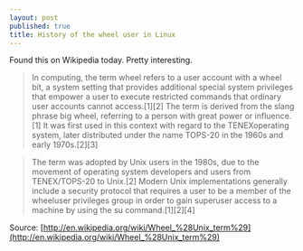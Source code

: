 ```yaml
---
layout: post
published: true
title: History of the wheel user in Linux
---
```

Found this on Wikipedia today. Pretty interesting.

> In computing, the term wheel refers to a user account with a wheel bit, a system setting that provides additional special system privileges that empower a user to execute restricted commands that ordinary user accounts cannot access.[1][2] The term is derived from the slang phrase big wheel, referring to a person with great power or influence.[1] It was first used in this context with regard to the TENEXoperating system, later distributed under the name TOPS-20 in the 1960s and early 1970s.[2][3]

> The term was adopted by Unix users in the 1980s, due to the movement of operating system developers and users from TENEX/TOPS-20 to Unix.[2] Modern Unix implementations generally include a security protocol that requires a user to be a member of the wheeluser privileges group in order to gain superuser access to a machine by using the su command.[1][2][4]

Source: [http://en.wikipedia.org/wiki/Wheel_%28Unix_term%29](http://en.wikipedia.org/wiki/Wheel_%28Unix_term%29)
